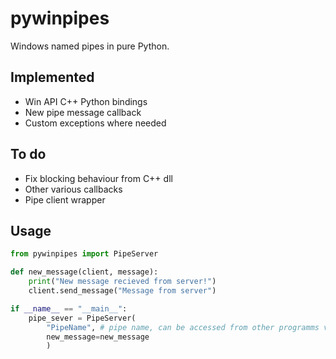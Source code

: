 # pywinpipes
Windows named pipes in pure Python.

## Implemented
- Win API C++ Python bindings
- New pipe message callback
- Custom exceptions where needed

## To do
- Fix blocking behaviour from C++ dll
- Other various callbacks
- Pipe client wrapper

## Usage
```python
from pywinpipes import PipeServer

def new_message(client, message):
    print("New message recieved from server!")
    client.send_message("Message from server")

if __name__ == "__main__":
    pipe_sever = PipeServer(
        "PipeName", # pipe name, can be accessed from other programms via "\\.\pipe\PipeName"
        new_message=new_message
        )
```